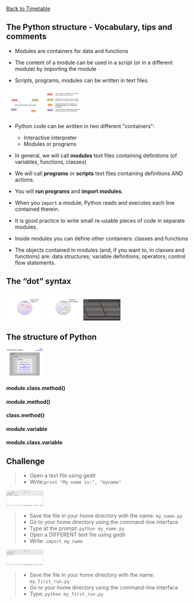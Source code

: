 <a href="https://github.com/ELIXIR-ITA-training/python_course"> Back to Timetable</a>

## The Python structure - Vocabulary, tips and comments

- Modules are containers for data and functions

- The content of a module can be used in a script (or in a different module) by importing the module

- Scripts, programs, modules can be  written in text files.
<img src="../../img/pm1.png" alt="slot" style="width: 100px;"/>
<img src="../../img/pm2.png" alt="slot" style="width: 100px;"/>

- Python code can be written in two different "containers":
  - Interactive interpreter
  - Modules or programs

- In general, we will call **modules** text files containing definitions (of variables, functions, classes)

- We will call **programs** or **scripts** text files containing definitions AND actions. 

- You will **run programs** and **import modules**.

- When you ```import``` a module, Python reads and executes each line contained therein.

- It is good practice to write small re-usable pieces of code in separate modules.

- Inside modules you can define other containers: classes and functions

- The objects contained in modules (and, if you want to, in classes and functions) are: data structures; variable definitions; operators; control flow statements.

## The “dot” syntax
<img src="../../img/pm5.png" alt="slot" style="width: 100px;"/>
<img src="../../img/pm6.png" alt="slot" style="width: 100px;"/>
<img src="../../img/pm7.png" alt="slot" style="width: 100px;"/>

## The structure of Python

<img src="../../img/pm8.png" alt="slot" style="width: 100px;"/>

#### module.class.method()
#### module.method()
#### class.method()
#### module.variable
#### module.class.variable


## Challenge
> -   Open a text file using gedit
> -   Write:`print "My name is:", "myname"`

<img src="../../img/pm3.png" alt="slot" style="width: 100px;"/>

> -   Save the file in your home directory with the name: `my_name.py`
> -   Go to your home directory using the command-line interface
> -   Type at the prompt: `python my_name.py`
> -   Open a DIFFERENT text file using gedit
> -   Write: `import my_name`

<img src="../../img/pm4.png" alt="slot" style="width: 100px;"/>

> -   Save the file in your home directory with the name: `my_first_run.py`
> -    Go to your home directory using the command-line interface
> -    Type: `python my_first_run.py`

